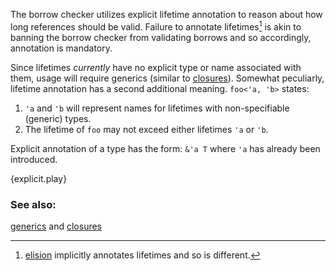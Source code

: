 The borrow checker utilizes explicit lifetime annotation to reason about
how long references should be valid. Failure to annotate lifetimes[^1] is akin
to banning the borrow checker from validating borrows and so accordingly,
annotation is mandatory.

Since lifetimes *currently* have no explicit type or name associated with them,
usage will require generics (similar to [closures][anonymity]). Somewhat
peculiarly, lifetime annotation has a second additional meaning. `foo<'a, 'b>`
states:

1. `'a` and `'b` will represent names for lifetimes with non-specifiable
(generic) types.
2. The lifetime of `foo` may not exceed either lifetimes `'a` or `'b`.

Explicit annotation of a type has the form: `&'a T` where `'a` has already
been introduced.

{explicit.play}

[^1]: [elision][elision] implicitly annotates lifetimes and so is different.

### See also:

[generics][generics] and [closures][closures]


[anonymity]: /fn/closures/anonymity.html
[closures]: /fn/closures.html
[elision]: http://doc.rust-lang.org/nightly/book/lifetimes.html#lifetime-elision
[generics]: /generics.html

